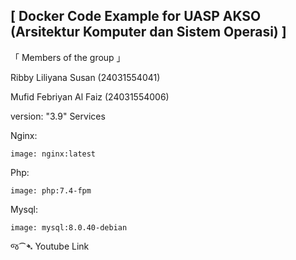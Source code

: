 ## [ Docker Code Example for UASP AKSO (Arsitektur Komputer dan Sistem Operasi) ]

「  Members of the group  」

Ribby Liliyana Susan   (24031554041)

Mufid Febriyan Al Faiz (24031554006)



version: "3.9"
Services

Nginx:

    image: nginx:latest

Php:

    image: php:7.4-fpm
    
Mysql:

    image: mysql:8.0.40-debian



જ⁀➴ Youtube Link 

